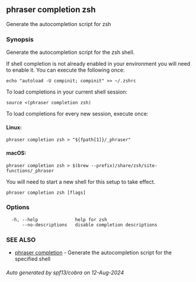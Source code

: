 ## phraser completion zsh

Generate the autocompletion script for zsh

### Synopsis

Generate the autocompletion script for the zsh shell.

If shell completion is not already enabled in your environment you will need
to enable it.  You can execute the following once:

	echo "autoload -U compinit; compinit" >> ~/.zshrc

To load completions in your current shell session:

	source <(phraser completion zsh)

To load completions for every new session, execute once:

#### Linux:

	phraser completion zsh > "${fpath[1]}/_phraser"

#### macOS:

	phraser completion zsh > $(brew --prefix)/share/zsh/site-functions/_phraser

You will need to start a new shell for this setup to take effect.


```
phraser completion zsh [flags]
```

### Options

```
  -h, --help              help for zsh
      --no-descriptions   disable completion descriptions
```

### SEE ALSO

* [phraser completion](phraser_completion.md)	 - Generate the autocompletion script for the specified shell

###### Auto generated by spf13/cobra on 12-Aug-2024
